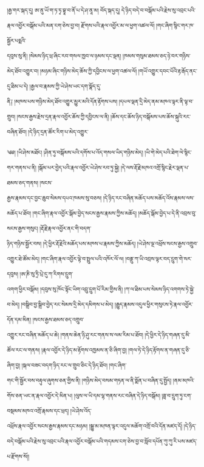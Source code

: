 ﻿  
།རྒྱ་གར་སྐད་དུ། ཨ་ནུ་ཡོ་ག་ཏ་ཏྭ་བྷཱ་བ་ནོ་པ་དེ་ཤ་ནཱ་མ། བོད་སྐད་དུ། དེ་ཉིད་བདེ་བ་བསྒོམ་པའི་རྗེས་སུ་འབྲང་པའི་རྣལ་འབྱོར་བསྒོམ་པའི་མན་ངག་ཅེས་བྱ་བ། རྫོགས་པའི་རྣལ་འབྱོར་མ་ལ་ཕྱག་འཚལ་ལོ། །གང་ཞིག་སྙིང་གར་ཁ་སྦྱོར་པདྨའི་  
དབུས་སུ་ནི། །སེམས་ཉིད་ཕྲ་ཞིང་རབ་གསལ་ཁྱབ་ལ་ཉམས་དང་ལྡན། །ཁམས་གསུམ་ཐམས་ཅད་ཉེ་བར་གཉིས་མེད་ཐོབ་འགྱུར་བ། །མཉམ་ཞིང་གཉིས་མེད་ཆོས་ཀྱི་དབྱིངས་ལ་ཕྱག་འཚལ་ལོ། །གཡོ་འགྱུར་དབང་པོའི་རྟ་རྒོད་ནང་དུ་ཐིམ་པ་དེ། །རྒྱལ་བ་རྣམས་ཀྱི་ཡེ་ཤེས་ཡང་དག་སྣོད་དུ་  
ནི༑ །མཁས་པས་གཉིས་མེད་ཐོབ་འགྱུར་མྱུར་མའི་དོན་རྟོགས་པས། །དཔལ་ལྡན་དྲི་མེད་ནམ་མཁའ་ལྟར་ནི་ལྟ་བ་གྲུབ། །སངས་རྒྱས་རྗེས་དྲན་རྣལ་འབྱོར་ཆོས་ཀྱི་དབྱིངས་ལ་ནི། །ཆོས་དང་ཆོས་ཉིད་བསྒོམས་པས་ཆོས་སྐུའི་རང་བཞིན་ཐོབ། །དེ་ཉིད་དྲན་ཚོར་རིག་པ་མེད་འགྱུར་  
  
༄༅། །ཡི་ཤེས་མཐོང། །ཤིན་ཏུ་བསྒོམས་པའི་དགོས་པ་འོད་གསལ་ཡིད་གཉིས་མེད། །ཡི་གེ་མེད་པའི་ཐེག་ལེ་སྙིང་གར་གནས་པ་ནི། །སྒོམ་པར་བྱེད་པའི་རྣལ་འབྱོར་ཡེ་ཤེས་རབ་ཏུ་སྐྱེ། །དེ་ལས་རྡོ་རྗེ་མཁའ་འགྲོ་སྙིང་རྗེར་ལྡན་པ་ཐམས་ཅད་གནས། །སངས་  
རྒྱས་རྣམས་དང་བྱང་ཆུབ་སེམས་དཔའ་ཁམས་སུ་བཅས། །དེ་ཉིད་རང་བཞིན་མཆོད་པས་མཆོད་འོས་རྣམས་ལས་མཆོད་པ་ཐོབ། །གང་ཞིག་རྣལ་འབྱོར་སྒོམ་བྱེད་སངས་རྒྱས་རྣམས་ཀྱིས་མཆོད། །མཆོད་སྒོམ་བྱེད་པ་དེ་ནི་འབྲས་བུ་སངས་རྒྱས་གསུང། །རྡོ་རྗེ་རྣལ་འབྱོར་ནང་གི་བདག་  
ཉིད་གཉིས་སྦྱོར་བས། །དེ་ཕྱིར་རྡོ་རྗེའི་མཆོད་པས་མཁས་པ་རྣམས་ཀྱིས་མཆོད། །ཡེ་ཤེས་ལྔ་འཕྲོས་སངས་རྒྱས་འགྲུབ་འགྱུར་ཐེ་ཚོམ་མེད། །གང་ཞིག་རྣལ་འབྱོར་ལྟེ་བ་སྤྲུལ་པའི་འཁོར་ལོ་ལ། །བནྡུ་ཀ་ཡི་འབྲས་ལྟར་བད་དྲུག་གེ་སར་དབུས། །ཨ་ཎི་སུ་ཏྲི་པྲེ་དུ་ཀ་རིགས་དྲུག་  
འགག་ཕྱིར་བསྒོམ། །དབུས་སུ་ཁོང་སྟོང་ཡིག་འབྲུ་དྲུག་པོ་རིམ་གྱིས་ནི། །ཀ་ལ་ཐིམ་པས་སེམས་ཉིད་འགགས་ཏེ་སྐྱེ་བ་མེད། །བསྒྲིབ་བྱ་སྒྲིབ་བྱེད་རང་སེམས་དྲི་མེད་དམིགས་པ་མེད། །རྒྱུད་རྣམས་འདུལ་ཕྱིར་གསུངས་ཏེ་རྣལ་འབྱོར་དོན་དམ་མིན། །སངས་རྒྱས་ཐམས་ཅད་འགྲུབ་  
འགྱུར་རང་བཞིན་མཆོད་པ་ཆེ། །གནས་ཆེན་ཉི་ཤུ་རང་གནས་ས་ལམ་རིམ་པ་ཐོབ། །དེ་ཕྱིར་དེ་ཉིད་གཞན་དུ་མི་ཚོལ་རང་ལ་གནས། །རྣལ་འབྱོར་དེ་ཉིད་མ་རྟོགས་འཁྱམས་ན་ཅི་ཞིག་བྱ། །གལ་ཏེ་དེ་ཉིད་རྟོགས་ན་གཞན་དུ་ཅི་ཞིག་བྱ། །སྐལ་བཟང་བདག་ཉིད་རང་ལ་གྲུབ་ཅིང་དེ་ཉིད་ཐོབ། །གང་ཞིག་  
གང་གི་སྦྱོར་བས་བརྟུལ་ཞུགས་ཅན་གྱིས་ནི། །གཉིས་མེད་བསམ་གཏན་ལ་ནི་སྨོན་པ་བཞིན་དུ་སྤྱོད། །ནམ་མཁའི་གོས་ཅན་ཡང་ན་རྣལ་འབྱོར་དེ་མིན་པ། །ལུས་ལ་ཡི་དམ་ལྷ་གནས་རང་བཞིན་དེ་ཉིད་བསྒོམ། །ཟླ་བ་དྲུག་ཏུ་ངག་བསྡམས་མཁའ་འགྲོ་རྣམས་དང་ཕྲད། །ཡེ་ཤེས་འོད་  
འཕྲོས་རྣལ་འབྱོར་སངས་རྒྱས་རྣམས་དང་མཉམ། །སྒྱུ་མ་མཁན་ལྟར་འདུལ་མཆོག་འགྲོ་བའི་དོན་མཛད་དོ། །དེ་ཉིད་བདེ་བསྒོམ་པའི་རྗེས་སུ་འབྲང་པའི་རྣལ་འབྱོར་བསྒོམ་པའི་གདམས་ངག་ཅེས་བྱ་བ་སློབ་དཔོན་ཀུ་ཀུ་རི་པས་མཛད་པ་རྫོགས་སོ།།  
  
  
